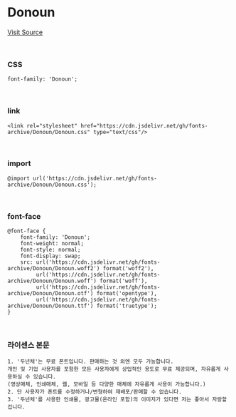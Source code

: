 # Donoun

[Visit Source](https://thxbroo.tistory.com/m/8)

&nbsp;

### CSS

```
font-family: 'Donoun';
```

&nbsp;

### link

```
<link rel="stylesheet" href="https://cdn.jsdelivr.net/gh/fonts-archive/Donoun/Donoun.css" type="text/css"/>
```

&nbsp;

### import

```
@import url('https://cdn.jsdelivr.net/gh/fonts-archive/Donoun/Donoun.css');
```

&nbsp;

### font-face

```
@font-face {
    font-family: 'Donoun';
    font-weight: normal;
    font-style: normal;
    font-display: swap;
    src: url('https://cdn.jsdelivr.net/gh/fonts-archive/Donoun/Donoun.woff2') format('woff2'),
         url('https://cdn.jsdelivr.net/gh/fonts-archive/Donoun/Donoun.woff') format('woff'),
         url('https://cdn.jsdelivr.net/gh/fonts-archive/Donoun/Donoun.otf') format('opentype'),
         url('https://cdn.jsdelivr.net/gh/fonts-archive/Donoun/Donoun.ttf') format('truetype');
}
```

&nbsp;

### 라이센스 본문

```
1. '두넌체'는 무료 폰트입니다. 판매하는 것 외엔 모두 가능합니다. 
개인 및 기업 사용자를 포함한 모든 사용자에게 상업적인 용도로 무료 제공되며, 자유롭게 사용하실 수 있습니다. 
(영상매체, 인쇄매체, 웹, 모바일 등 다양한 매체에 자유롭게 사용이 가능합니다.) 
2. 단 사용자가 폰트를 수정하거나/변형하여 재배포/판매할 수 없습니다. 
3. '두넌체'를 사용한 인쇄물, 광고물(온라인 포함)의 이미지가 있다면 저는 좋아서 자랑할겁니다.
```
